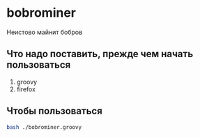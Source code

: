 # bobrominer
Неистово майнит бобров

## Что надо поставить, прежде чем начать пользоваться  
1) groovy  
2) firefox  

## Чтобы пользоваться  
```bash
bash ./bobrominer.groovy
```
